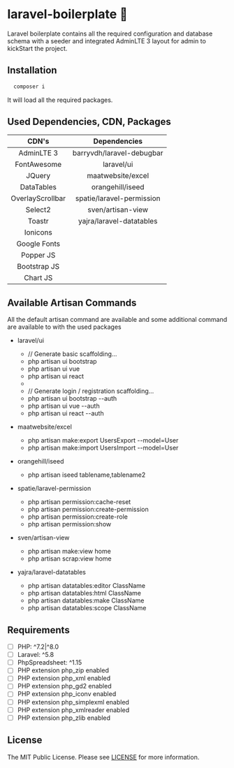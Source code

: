 # laravel-boilerplate 💯

Laravel boilerplate contains all the required configuration and database schema with a seeder and integrated AdminLTE 3 layout for admin to kickStart the project.

## Installation
```php
  composer i
```
It will load all the required packages.

## Used Dependencies, CDN, Packages

|      CDN's           |        Dependencies           |
|:--------------------:|:-----------------------------:|
|    AdminLTE 3        |    barryvdh/laravel-debugbar  |
|    FontAwesome       |    laravel/ui                 |
|    JQuery            |    maatwebsite/excel          |
|    DataTables        |    orangehill/iseed           |
|    OverlayScrollbar  |    spatie/laravel-permission  |
|    Select2           |    sven/artisan-view          |
|    Toastr            |    yajra/laravel-datatables   |
|    Ionicons          |                               |
|    Google Fonts      |                               |
|    Popper JS         |                               |
|    Bootstrap JS      |                               |
|    Chart JS          |                               |


## Available Artisan Commands

All the default artisan command are available and some additional command are available to with the used packages

* laravel/ui
    * // Generate basic scaffolding...
    * php artisan ui bootstrap
    * php artisan ui vue
    * php artisan ui react
    * 
    * // Generate login / registration scaffolding...
    * php artisan ui bootstrap --auth
    * php artisan ui vue --auth
    * php artisan ui react --auth
    
* maatwebsite/excel
    * php artisan make:export UsersExport --model=User
    * php artisan make:import UsersImport --model=User
    
* orangehill/iseed
    * php artisan iseed tablename,tablename2
    
* spatie/laravel-permission
    * php artisan permission:cache-reset
    * php artisan permission:create-permission
    * php artisan permission:create-role
    * php artisan permission:show

* sven/artisan-view
    * php artisan make:view home
    * php artisan scrap:view home
    
* yajra/laravel-datatables
    * php artisan datatables:editor ClassName
    * php artisan datatables:html ClassName
    * php artisan datatables:make ClassName
    * php artisan datatables:scope ClassName
    
## Requirements

- [ ] PHP: ^7.2\|^8.0
- [ ] Laravel: ^5.8
- [ ] PhpSpreadsheet: ^1.15
- [ ] PHP extension php_zip enabled
- [ ] PHP extension php_xml enabled
- [ ] PHP extension php_gd2 enabled
- [ ] PHP extension php_iconv enabled
- [ ] PHP extension php_simplexml enabled
- [ ] PHP extension php_xmlreader enabled
- [ ] PHP extension php_zlib enabled

## License

The MIT Public License. Please see [LICENSE](LICENSE) for more information.
